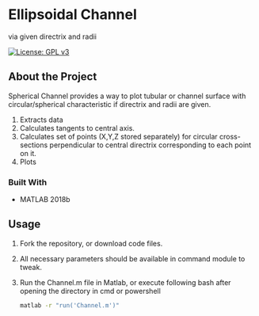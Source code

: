 # Ellipsoidal Channel
via given directrix and radii
 
[![License: GPL v3](https://img.shields.io/badge/License-GPLv3-blue.svg)](https://www.gnu.org/licenses/gpl-3.0)

## About the Project
Spherical Channel provides a way to plot tubular or channel surface with circular/spherical characteristic if directrix and radii are given.
1. Extracts data
2. Calculates tangents to central axis.
3. Calculates set of points (X,Y,Z stored separately) for circular cross-sections perpendicular to central directrix corresponding to each point on it.
4. Plots

### Built With
- MATLAB 2018b

## Usage

1. Fork the repository, or download code files.

2. All necessary parameters should be available in command module to tweak.

3. Run the Channel.m file in Matlab, or execute following bash after opening the directory in cmd or powershell
    ```bash
    matlab -r "run('Channel.m')"
    